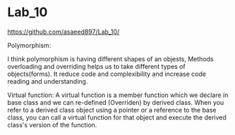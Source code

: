# Lab_10
https://github.com/asaeed897/Lab_10/



Polymorphism:


I think polymorphism is having different shapes of an objests, Methods overloading and overriding helps us to take different types of objects(forms). It reduce code and complexibility and increase code reading and understanding.


Virtual function:
A virtual function is a member function which we declare in base class and we can re-defined (Overriden) by derived class. When you refer to a derived class object using a pointer or a reference to the base class, you can call a virtual function for that object and execute the derived class's version of the function.
